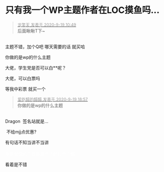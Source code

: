# 只有我一个WP主题作者在LOC摸鱼吗...


<div class="quote"><blockquote><font size="2"><a href="https://www.hostloc.com/forum.php?mod=redirect&amp;goto=findpost&amp;pid=9193221&amp;ptid=745685" target="_blank"><font color="#999999">龙笑天 发表于 2020-9-19 10:49</font></a></font><br />
后面瞅瞅T下~</blockquote></div><br />
主题不错，加个Q吧 哪天需要的话 就买哈

你做的是wp的什么主题

<img src="static/image/smiley/yct/022.gif" smilieid="42" border="0" alt="" />大佬，学生党是否可以白**呢？

大佬，可以白票吗

等我中彩票 就买一个

<div class="quote"><blockquote><font size="2"><a href="https://www.hostloc.com/forum.php?mod=redirect&amp;goto=findpost&amp;pid=9195178&amp;ptid=745685" target="_blank"><font color="#999999">爱吃醋的醋醋 发表于 2020-9-19 18:57</font></a></font><br />
你做的是wp的什么主题</blockquote></div><br />
Dragon&nbsp;&nbsp;签名站就是...<img src="static/image/smiley/yct/003.gif" smilieid="50" border="0" alt="" />

<img src="static/image/smiley/default/lol.gif" smilieid="12" border="0" alt="" /> 不给mjj点优惠?

有句话不知当讲不当讲<br />
<br />
<font color="White">总感觉您的主题是集合了好几个主题</font>

看着是不错
